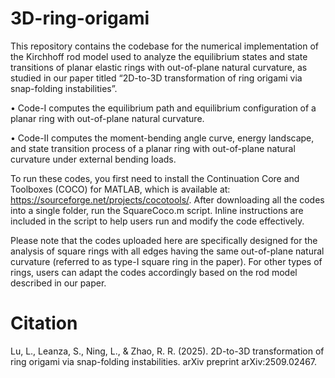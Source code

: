 # 3D-ring-origami

This repository contains the codebase for the numerical implementation of the Kirchhoff rod model used to analyze the equilibrium states and state transitions of planar elastic rings with out-of-plane natural curvature, as studied in our paper titled “2D-to-3D transformation of ring origami via snap-folding instabilities”. 

•	Code-I computes the equilibrium path and equilibrium configuration of a planar ring with out-of-plane natural curvature. 

•	Code-II computes the moment-bending angle curve, energy landscape, and state transition process of a planar ring with out-of-plane natural curvature under external bending loads.

To run these codes, you first need to install the Continuation Core and Toolboxes (COCO) for MATLAB, which is available at: https://sourceforge.net/projects/cocotools/. After downloading all the codes into a single folder, run the SquareCoco.m script. Inline instructions are included in the script to help users run and modify the code effectively.

Please note that the codes uploaded here are specifically designed for the analysis of square rings with all edges having the same out-of-plane natural curvature (referred to as type-I square ring in the paper). For other types of rings, users can adapt the codes accordingly based on the rod model described in our paper.

# Citation
Lu, L., Leanza, S., Ning, L., & Zhao, R. R. (2025). 2D-to-3D transformation of ring origami via snap-folding instabilities. arXiv preprint arXiv:2509.02467.
